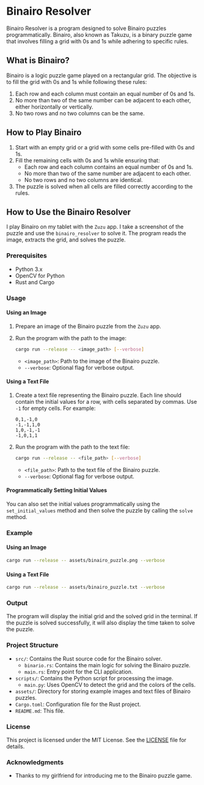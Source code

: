 # Binairo Resolver

Binairo Resolver is a program designed to solve Binairo puzzles programmatically. Binairo, also known as Takuzu, is a binary puzzle game that involves filling a grid with 0s and 1s while adhering to specific rules.

## What is Binairo?

Binairo is a logic puzzle game played on a rectangular grid. The objective is to fill the grid with 0s and 1s while following these rules:

1. Each row and each column must contain an equal number of 0s and 1s.
2. No more than two of the same number can be adjacent to each other, either horizontally or vertically.
3. No two rows and no two columns can be the same.

## How to Play Binairo

1. Start with an empty grid or a grid with some cells pre-filled with 0s and 1s.
2. Fill the remaining cells with 0s and 1s while ensuring that:
   - Each row and each column contains an equal number of 0s and 1s.
   - No more than two of the same number are adjacent to each other.
   - No two rows and no two columns are identical.
3. The puzzle is solved when all cells are filled correctly according to the rules.

## How to Use the Binairo Resolver

I play Binairo on my tablet with the `Zuzu` app. I take a screenshot of the puzzle and use the `binairo_resolver` to solve it. The program reads the image, extracts the grid, and solves the puzzle.

### Prerequisites

- Python 3.x
- OpenCV for Python
- Rust and Cargo

### Usage

#### Using an Image

1. Prepare an image of the Binairo puzzle from the `Zuzu` app.

2. Run the program with the path to the image:
   ```sh
   cargo run --release -- <image_path> [--verbose]
   ```

   - `<image_path>`: Path to the image of the Binairo puzzle.
   - `--verbose`: Optional flag for verbose output.

#### Using a Text File

1. Create a text file representing the Binairo puzzle. Each line should contain the initial values for a row, with cells separated by commas. Use `-1` for empty cells. For example:
   ```
   0,1,-1,0
   -1,-1,1,0
   1,0,-1,-1
   -1,0,1,1
   ```

2. Run the program with the path to the text file:
   ```sh
   cargo run --release -- <file_path> [--verbose]
   ```

   - `<file_path>`: Path to the text file of the Binairo puzzle.
   - `--verbose`: Optional flag for verbose output.

#### Programmatically Setting Initial Values

You can also set the initial values programmatically using the `set_initial_values` method and then solve the puzzle by calling the `solve` method.

### Example

#### Using an Image

```sh
cargo run --release -- assets/binairo_puzzle.png --verbose
```

#### Using a Text File

```sh
cargo run --release -- assets/binairo_puzzle.txt --verbose
```

### Output

The program will display the initial grid and the solved grid in the terminal. If the puzzle is solved successfully, it will also display the time taken to solve the puzzle.

### Project Structure

- `src/`: Contains the Rust source code for the Binairo solver.
  - `binario.rs`: Contains the main logic for solving the Binairo puzzle.
  - `main.rs`: Entry point for the CLI application.
- `scripts/`: Contains the Python script for processing the image.
  - `main.py`: Uses OpenCV to detect the grid and the colors of the cells.
- `assets/`: Directory for storing example images and text files of Binairo puzzles.
- `Cargo.toml`: Configuration file for the Rust project.
- `README.md`: This file.

### License

This project is licensed under the MIT License. See the [LICENSE](LICENSE) file for details.

### Acknowledgments

- Thanks to my girlfriend for introducing me to the Binairo puzzle game.
